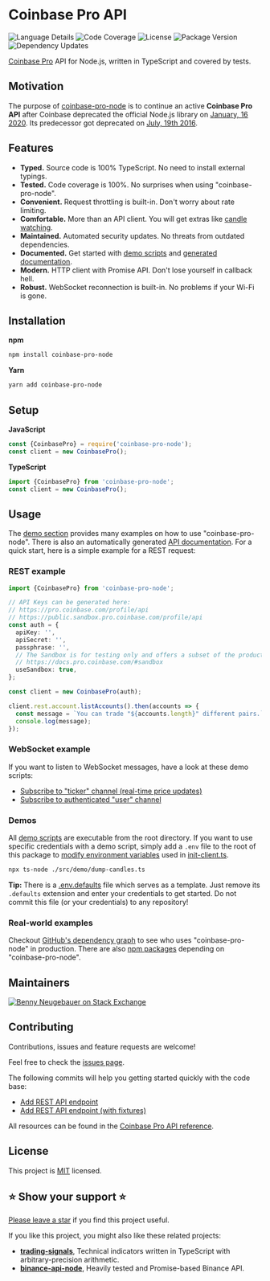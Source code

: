 # Coinbase Pro API

![Language Details](https://img.shields.io/github/languages/top/bennycode/coinbase-pro-node) ![Code Coverage](https://img.shields.io/codecov/c/github/bennycode/coinbase-pro-node/main) ![License](https://img.shields.io/npm/l/coinbase-pro-node.svg) ![Package Version](https://img.shields.io/npm/v/coinbase-pro-node.svg) ![Dependency Updates](https://img.shields.io/david/bennycode/coinbase-pro-node.svg)

[Coinbase Pro][1] API for Node.js, written in TypeScript and covered by tests.

## Motivation

The purpose of [coinbase-pro-node][5] is to continue an active **Coinbase Pro API** after Coinbase deprecated the official Node.js library on [January, 16 2020](https://github.com/coinbase/coinbase-node/issues/140#issuecomment-574990136). Its predecessor got deprecated on [July, 19th 2016](https://github.com/coinbase/coinbase-exchange-node/commit/b8347efdb4e2589367c1395b646d283c9c391681).

## Features

- **Typed.** Source code is 100% TypeScript. No need to install external typings.
- **Tested.** Code coverage is 100%. No surprises when using "coinbase-pro-node".
- **Convenient.** Request throttling is built-in. Don't worry about rate limiting.
- **Comfortable.** More than an API client. You will get extras like [candle watching](https://github.com/bennycode/coinbase-pro-node/blob/main/src/demo/rest-watch-candles.ts).
- **Maintained.** Automated security updates. No threats from outdated dependencies.
- **Documented.** Get started with [demo scripts][3] and [generated documentation][4].
- **Modern.** HTTP client with Promise API. Don't lose yourself in callback hell.
- **Robust.** WebSocket reconnection is built-in. No problems if your Wi-Fi is gone.

## Installation

**npm**

```bash
npm install coinbase-pro-node
```

**Yarn**

```bash
yarn add coinbase-pro-node
```

## Setup

**JavaScript**

```javascript
const {CoinbasePro} = require('coinbase-pro-node');
const client = new CoinbasePro();
```

**TypeScript**

```typescript
import {CoinbasePro} from 'coinbase-pro-node';
const client = new CoinbasePro();
```

## Usage

The [demo section][3] provides many examples on how to use "coinbase-pro-node". There is also an automatically generated [API documentation][4]. For a quick start, here is a simple example for a REST request:

### REST example

```typescript
import {CoinbasePro} from 'coinbase-pro-node';

// API Keys can be generated here:
// https://pro.coinbase.com/profile/api
// https://public.sandbox.pro.coinbase.com/profile/api
const auth = {
  apiKey: '',
  apiSecret: '',
  passphrase: '',
  // The Sandbox is for testing only and offers a subset of the products/assets:
  // https://docs.pro.coinbase.com/#sandbox
  useSandbox: true,
};

const client = new CoinbasePro(auth);

client.rest.account.listAccounts().then(accounts => {
  const message = `You can trade "${accounts.length}" different pairs.`;
  console.log(message);
});
```

### WebSocket example

If you want to listen to WebSocket messages, have a look at these demo scripts:

- [Subscribe to "ticker" channel (real-time price updates)](https://github.com/bennycode/coinbase-pro-node/blob/main/src/demo/websocket-ticker.ts)
- [Subscribe to authenticated "user" channel](https://github.com/bennycode/coinbase-pro-node/blob/main/src/demo/websocket-user.ts)

### Demos

All [demo scripts][3] are executable from the root directory. If you want to use specific credentials with a demo script, simply add a `.env` file to the root of this package to [modify environment variables](https://github.com/motdotla/dotenv/tree/v8.2.0#usage) used in [init-client.ts](https://github.com/bennyn/coinbase-pro-node/blob/main/src/demo/init-client.ts).

```bash
npx ts-node ./src/demo/dump-candles.ts
```

**Tip:** There is a [.env.defaults](https://github.com/bennycode/coinbase-pro-node/blob/main/.env.defaults) file which serves as a template. Just remove its `.defaults` extension and enter your credentials to get started. Do not commit this file (or your credentials) to any repository!

### Real-world examples

Checkout [GitHub's dependency graph][6] to see who uses "coinbase-pro-node" in production. There are also [npm packages][7] depending on "coinbase-pro-node".

## Maintainers

[![Benny Neugebauer on Stack Exchange][stack_exchange_bennyn_badge]][stack_exchange_bennyn_url]

## Contributing

Contributions, issues and feature requests are welcome!

Feel free to check the [issues page](https://github.com/bennycode/coinbase-pro-node/issues).

The following commits will help you getting started quickly with the code base:

- [Add REST API endpoint](https://github.com/bennycode/coinbase-pro-node/commit/9920c2f4343985c349b68e2a47d7fe2c42e23e34)
- [Add REST API endpoint (with fixtures)](https://github.com/bennycode/coinbase-pro-node/commit/8a150fecb7d32b7b7cd39a8109985f665aaee26e)

All resources can be found in the [Coinbase Pro API reference][2].

## License

This project is [MIT](./LICENSE) licensed.

## ⭐️ Show your support ⭐️

[Please leave a star](https://github.com/bennycode/coinbase-pro-node/stargazers) if you find this project useful.

If you like this project, you might also like these related projects:

- [**trading-signals**](https://github.com/bennycode/trading-signals), Technical indicators written in TypeScript with arbitrary-precision arithmetic.
- [**binance-api-node**](https://github.com/Ashlar/binance-api-node), Heavily tested and Promise-based Binance API.

[1]: https://pro.coinbase.com/
[2]: https://docs.pro.coinbase.com/
[3]: https://github.com/bennycode/coinbase-pro-node/tree/main/src/demo
[4]: https://bennycode.com/coinbase-pro-node
[5]: https://www.npmjs.com/package/coinbase-pro-node
[6]: https://github.com/bennycode/coinbase-pro-node/network/dependents
[7]: https://www.npmjs.com/browse/depended/coinbase-pro-node
[stack_exchange_bennyn_badge]: https://stackexchange.com/users/flair/203782.png?theme=default
[stack_exchange_bennyn_url]: https://stackexchange.com/users/203782/benny-neugebauer?tab=accounts
